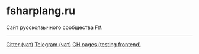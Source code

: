 # fsharplang.ru

Сайт русскоязычного сообщества F#.

-----

[Gitter (чат)](https://gitter.im/fsharplang_ru/Lobby) 
[Telegram (чат)](https://t.me/Fsharp_chat) 
[GH pages (testing frontend)](https://fsharplang-ru.github.io) 
